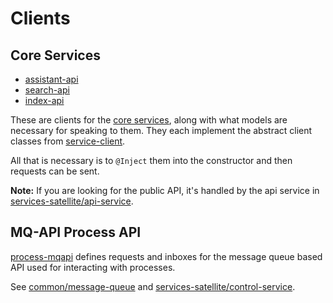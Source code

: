 # Clients

## Core Services

* [assistant-api](assistant-api/)
* [search-api](search-api/)
* [index-api](index-api/)

These are clients for the [core services](../services-core/), along with what models
are necessary for speaking to them. They each implement the abstract client classes from
[service-client](../common/service-client). 

All that is necessary is to `@Inject` them into the constructor and then 
requests can be sent. 

**Note:** If you are looking for the public API, it's handled by the api service in [services-satellite/api-service](../services-satellite/api-service).

## MQ-API Process API

[process-mqapi](process-mqapi/) defines requests and inboxes for the message queue based API used 
for interacting with processes.   

See [common/message-queue](../common/message-queue) and [services-satellite/control-service](../services-satellite/control-service). 